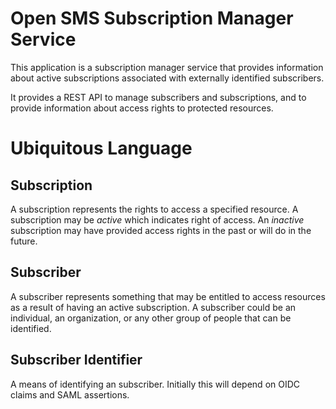 # Open SMS Subscription Manager Service

This application is a subscription manager service that provides information about
active subscriptions associated with externally identified subscribers.

It provides a REST API to manage subscribers and subscriptions, and to provide information
about access rights to protected resources.

# Ubiquitous Language

## Subscription

A subscription represents the rights to access a specified resource. A subscription may be *active*
which indicates right of access. An *inactive* subscription may have provided access rights in the
past or will do in the future.

## Subscriber

A subscriber represents something that may be entitled to access resources as a result of having
an active subscription. A subscriber could be an individual, an organization, or any other group
of people that can be identified.

## Subscriber Identifier

A means of identifying an subscriber. Initially this will depend on OIDC claims and SAML assertions.

